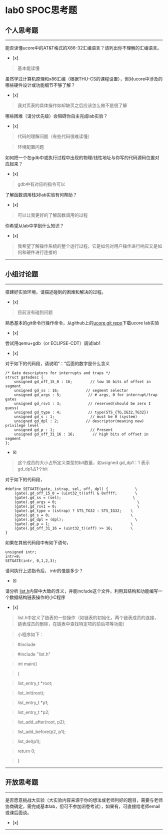 # lab0 SPOC思考题

## 个人思考题

---

能否读懂ucore中的AT&T格式的X86-32汇编语言？请列出你不理解的汇编语言。
- [x]  

>  基本能读懂

虽然学过计算机原理和x86汇编（根据THU-CS的课程设置），但对ucore中涉及的哪些硬件设计或功能细节不够了解？
- [x]  

>  我对页表的具体操作如却缺页之后应该怎么做不是很了解


哪些困难（请分优先级）会阻碍你自主完成lab实验？
- [x]  

>  代码的理解问题（有些代码很难读懂）

> 环境配置问题

如何把一个在gdb中或执行过程中出现的物理/线性地址与你写的代码源码位置对应起来？
- [x]  

> gdb中有对应的指令可以

了解函数调用栈对lab实验有何帮助？
- [x]  

> 可以让我更好的了解函数调用的过程

你希望从lab中学到什么知识？
- [x]  

>  我希望了解操作系统的整个运行过程，它是如何对用户操作进行响应又是如何和硬件进行连接的

---

## 小组讨论题

---

搭建好实验环境，请描述碰到的困难和解决的过程。
- [x]  

> 目前没有碰到问题

熟悉基本的git命令行操作命令，从github上的[ucore git repo](http://www.github.com/chyyuu/ucore_lab)下载ucore lab实验
- [x] 

> 

尝试用qemu+gdb（or ECLIPSE-CDT）调试lab1
- [x] 

> 

对于如下的代码段，请说明”：“后面的数字是什么含义
```
/* Gate descriptors for interrupts and traps */
struct gatedesc {
    unsigned gd_off_15_0 : 16;        // low 16 bits of offset in segment
    unsigned gd_ss : 16;            // segment selector
    unsigned gd_args : 5;            // # args, 0 for interrupt/trap gates
    unsigned gd_rsv1 : 3;            // reserved(should be zero I guess)
    unsigned gd_type : 4;            // type(STS_{TG,IG32,TG32})
    unsigned gd_s : 1;                // must be 0 (system)
    unsigned gd_dpl : 2;            // descriptor(meaning new) privilege level
    unsigned gd_p : 1;                // Present
    unsigned gd_off_31_16 : 16;        // high bits of offset in segment
};
```

- [x]  

> 这个成员的大小占所定义类型的bit数量，如usigned gd_dp1：1 表示gd_dp1占1个bit

对于如下的代码段，
```
#define SETGATE(gate, istrap, sel, off, dpl) {            \
    (gate).gd_off_15_0 = (uint32_t)(off) & 0xffff;        \
    (gate).gd_ss = (sel);                                \
    (gate).gd_args = 0;                                    \
    (gate).gd_rsv1 = 0;                                    \
    (gate).gd_type = (istrap) ? STS_TG32 : STS_IG32;    \
    (gate).gd_s = 0;                                    \
    (gate).gd_dpl = (dpl);                                \
    (gate).gd_p = 1;                                    \
    (gate).gd_off_31_16 = (uint32_t)(off) >> 16;        \
}
```

如果在其他代码段中有如下语句，
```
unsigned intr;
intr=8;
SETGATE(intr, 0,1,2,3);
```
请问执行上述指令后， intr的值是多少？

- [x]  

> 

请分析 [list.h](https://github.com/chyyuu/ucore_lab/blob/master/labcodes/lab2/libs/list.h)内容中大致的含义，并能include这个文件，利用其结构和功能编写一个数据结构链表操作的小C程序
- [x]  

> list.h中定义了链表的一些操作（如链表的初始化，两个链表成员的连接，链表成员的删除，在链表中查找特定项的前后项等功能）

> 小程序如下：

> #include <iostream>

> #include "list.h"

> int main()

> {
    
> list_entry_t *root;

> list_init(root);

> list_entry_t *p1;

> list_entry_t *p2;
    
> list_add_after(root, p2);
    
> list_add_before(p2, p1);

> list_del(p1);

>  return 0;

> }
---

## 开放思考题

---

是否愿意挑战大实验（大实验内容来源于你的想法或老师列好的题目，需要与老师协商确定，需完成基本lab，但可不参加闭卷考试），如果有，可直接给老师email或课后面谈。
- [x]  

>  

---

